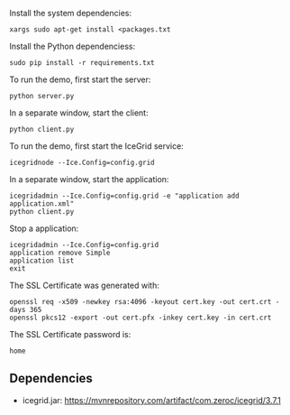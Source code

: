 Install the system dependencies:

```
xargs sudo apt-get install <packages.txt
```

Install the Python dependenciess:

```
sudo pip install -r requirements.txt
```

To run the demo, first start the server:
```
python server.py
```

In a separate window, start the client:
```
python client.py
```




To run the demo, first start the IceGrid service:

```
icegridnode --Ice.Config=config.grid
```

In a separate window, start the application:

```
icegridadmin --Ice.Config=config.grid -e "application add application.xml"
python client.py
```

Stop a application:

```
icegridadmin --Ice.Config=config.grid
application remove Simple
application list
exit
```





The SSL Certificate was generated with:

```
openssl req -x509 -newkey rsa:4096 -keyout cert.key -out cert.crt -days 365
openssl pkcs12 -export -out cert.pfx -inkey cert.key -in cert.crt
```

The SSL Certificate password is:

```
home
```

## Dependencies

* icegrid.jar: https://mvnrepository.com/artifact/com.zeroc/icegrid/3.7.1